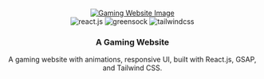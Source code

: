 <div align="center">
  <br />
  <a href="#">
    <img src="https://github.com/user-attachments/assets/1fde3220-6cea-4563-9b30-7ca3efe95343" alt="Gaming Website Image">
  </a>
  <br />

  <div>
    <img src="https://img.shields.io/badge/-React_JS-black?style=for-the-badge&logoColor=white&logo=react&color=61DAFB" alt="react.js" />
    <img src="https://img.shields.io/badge/-GSAP-black?style=for-the-badge&logoColor=white&logo=greensock&color=88CE02" alt="greensock" />
    <img src="https://img.shields.io/badge/-Tailwind_CSS-black?style=for-the-badge&logoColor=white&logo=tailwindcss&color=06B6D4" alt="tailwindcss" />
  </div>

  <h3 align="center">A Gaming Website</h3>
  
 <div align="center">
    A gaming website with animations, responsive UI, built with React.js, GSAP, and Tailwind CSS.
    </div>
</div>
